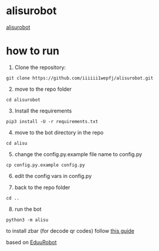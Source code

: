 # alisurobot
[alisurobot](https://t.me/alisurobot)

# how to run

1. Clone the repository:
```
git clone https://github.com/iiiiii1wepfj/alisurobot.git
```

2. move to the repo folder

```
cd alisurobot
```

3. Install the requirements

```
pip3 install -U -r requirements.txt
```

4. move to the bot directory in the repo

```
cd alisu
```

5. change the config.py.example file name to config.py

```
cp config.py.example config.py
```

6. edit the config vars in config.py

7. back to the repo folder

```
cd ..
```
8. run the bot

```
python3 -m alisu
```

to install zbar (for decode qr codes) follow [this guide](https://github.com/NaturalHistoryMuseum/pyzbar#installation)


based on [EduuRobot](https://github.com/AmanoTeam/EduuRobot)
